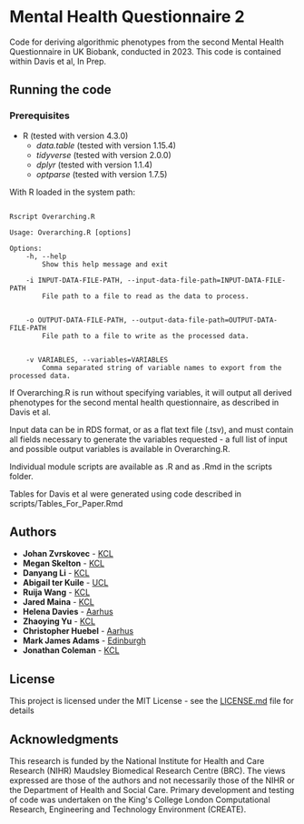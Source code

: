 # Mental Health Questionnaire 2
 Code for deriving algorithmic phenotypes from the second Mental Health Questionnaire in UK Biobank, conducted in 2023. This code is contained within Davis et al, In Prep.

## Running the code

### Prerequisites

* R (tested with version 4.3.0)
    * *data.table* (tested with version 1.15.4)
    * *tidyverse* (tested with version 2.0.0)
    * *dplyr* (tested with version 1.1.4)
    * *optparse* (tested with version 1.7.5)


With R loaded in the system path:

````

Rscript Overarching.R

````

````
Usage: Overarching.R [options]

Options:
	-h, --help
		Show this help message and exit

	-i INPUT-DATA-FILE-PATH, --input-data-file-path=INPUT-DATA-FILE-PATH
		File path to a file to read as the data to process.


	-o OUTPUT-DATA-FILE-PATH, --output-data-file-path=OUTPUT-DATA-FILE-PATH
		File path to a file to write as the processed data.


	-v VARIABLES, --variables=VARIABLES
		Comma separated string of variable names to export from the processed data.
````


If Overarching.R is run without specifying variables, it will output all derived phenotypes for the second mental health questionnaire, as described in Davis et al.

Input data can be in RDS format, or as a flat text file (.tsv), and must contain all fields necessary to generate the variables requested - a full list of input and possible output variables is available in Overarching.R.

Individual module scripts are available as .R and as .Rmd in the scripts folder.

Tables for Davis et al were generated using code described in scripts/Tables_For_Paper.Rmd

## Authors

* **Johan Zvrskovec** - [KCL](https://www.kcl.ac.uk/)
* **Megan Skelton** - [KCL](https://www.kcl.ac.uk/)
* **Danyang Li** - [KCL](https://www.kcl.ac.uk/)
* **Abigail ter Kuile** - [UCL](https://www.ucl.ac.uk/) 
* **Ruija Wang** - [KCL](https://www.kcl.ac.uk/)
* **Jared Maina** - [KCL](https://www.kcl.ac.uk/)
* **Helena Davies** - [Aarhus](https://international.au.dk/)
* **Zhaoying Yu** - [KCL](https://www.kcl.ac.uk/)
* **Christopher Huebel** - [Aarhus](https://international.au.dk/) 
* **Mark James Adams** - [Edinburgh](https://www.ed.ac.uk)
* **Jonathan Coleman** - [KCL](https://www.kcl.ac.uk/)

## License

This project is licensed under the MIT License - see the [LICENSE.md](LICENSE) file for details

## Acknowledgments

This research is funded by the National Institute for Health and Care Research (NIHR) Maudsley Biomedical Research Centre (BRC). The views expressed are those of the authors and not necessarily those of the NIHR or the Department of Health and Social Care.
Primary development and testing of code was undertaken on the King's College London Computational Research, Engineering and Technology Environment (CREATE).
